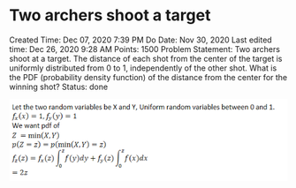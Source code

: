 # Two archers shoot a target

Created Time: Dec 07, 2020 7:39 PM
Do Date: Nov 30, 2020
Last edited time: Dec 26, 2020 9:28 AM
Points: 1500
Problem Statement: Two archers shoot at a target. The distance of each shot from the center of the target is uniformly distributed from 0 to 1, independently of the other shot. What is the PDF (probability density function) of the distance from the center for the winning shot?
Status: done

![Two%20archers%20shoot%20a%20target%201f28654a01c74db7ab33ea0649614017/Untitled.png](problems/Two%20archers%20shoot%20a%20target%201f28654a01c74db7ab33ea0649614017/Untitled.png)